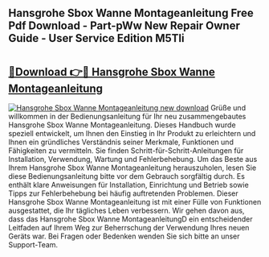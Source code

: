 ## Hansgrohe Sbox Wanne Montageanleitung Free Pdf Download - Part-pWw New Repair Owner Guide - User Service Edition M5Tli

# <h2><a href="http://df6ak6v.blite.top/?on=Hansgrohe+Sbox+Wanne+Montageanleitung">🔗Download 👉🔴 Hansgrohe Sbox Wanne Montageanleitung</a></h2>

[![Hansgrohe Sbox Wanne Montageanleitung new download](https://i.imgur.com/lujVjoI.png)](http://df6ak6v.blite.top/?on=Hansgrohe+Sbox+Wanne+Montageanleitung)
Grüße und willkommen in der Bedienungsanleitung für Ihr neu zusammengebautes Hansgrohe Sbox Wanne Montageanleitung. Dieses Handbuch wurde speziell entwickelt, um Ihnen den Einstieg in Ihr Produkt zu erleichtern und Ihnen ein gründliches Verständnis seiner Merkmale, Funktionen und Fähigkeiten zu vermitteln. Sie finden Schritt-für-Schritt-Anleitungen für Installation, Verwendung, Wartung und Fehlerbehebung. Um das Beste aus Ihrem Hansgrohe Sbox Wanne Montageanleitung herauszuholen, lesen Sie diese Bedienungsanleitung bitte vor dem Gebrauch sorgfältig durch. Es enthält klare Anweisungen für Installation, Einrichtung und Betrieb sowie Tipps zur Fehlerbehebung bei häufig auftretenden Problemen. Dieser Hansgrohe Sbox Wanne Montageanleitung ist mit einer Fülle von Funktionen ausgestattet, die Ihr tägliches Leben verbessern. Wir gehen davon aus, dass das Hansgrohe Sbox Wanne MontageanleitungD ein entscheidender Leitfaden auf Ihrem Weg zur Beherrschung der Verwendung Ihres neuen Geräts war. Bei Fragen oder Bedenken wenden Sie sich bitte an unser Support-Team.
